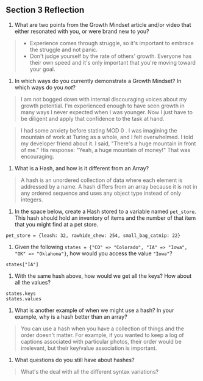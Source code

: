 ## Section 3 Reflection

1. What are two points from the Growth Mindset article and/or video that either resonated with you, or were brand new to you?
>  * Experience comes through struggle, so it's important to embrace the struggle and not panic.
>  * Don't judge yourself by the rate of others' growth. Everyone has their own speed and it's only important that you're moving toward your goal.


1. In which ways do you currently demonstrate a Growth Mindset? In which ways do you _not_?
>I am not bogged down with internal discouraging voices about my growth potential. I'm experienced enough to have seen growth in many ways I never expected when I was younger. Now I just have to be diligent and apply that confidence to the task at hand.

  >I had some anxiety before stating MOD 0 . I was imagining the mountain of work at Turing as a whole, and I felt overwhelmed. I told my developer friend about it. I said, "There's a huge mountain in front of me." His response: "Yeah, a huge mountain of money!" That was encouraging.  
1. What is a Hash, and how is it different from an Array?
>A hash is an unordered collection of data where each element is addressed by a name. A hash differs from an array because it is not in any ordered sequence and uses any object type instead of only integers.

1. In the space below, create a Hash stored to a variable named `pet_store`.  This hash should hold an inventory of items and the number of that item that you might find at a pet store.
```
pet_store = {leash: 32, rawhide_chew: 254, small_bag_catnip: 22}
```
1. Given the following `states = {"CO" => "Colorado", "IA" => "Iowa", "OK" => "Oklahoma"}`, how would you access the value `"Iowa"`?
```
states["IA"]
```

1. With the same hash above, how would we get all the keys?  How about all the values?
```
states.keys
states.values
```

1. What is another example of when we might use a hash?  In your example, why is a hash better than an array?
> You can use a hash when you have a collection of things and the order doesn't matter. For example, if you wanted to keep a log of captions associated with particular photos, their order would be irrelevant, but their key/value association is important.

1. What questions do you still have about hashes?
> What's the deal with all the different syntax variations?
